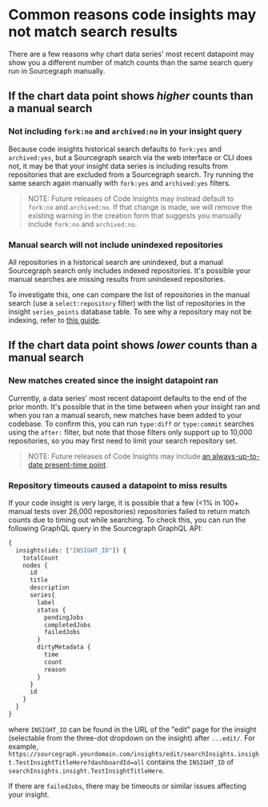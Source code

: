 # Common reasons code insights may not match search results

There are a few reasons why chart data series' most recent datapoint may show you a different number of match counts than the same search query run in Sourcegraph manually. 

## If the chart data point shows *higher* counts than a manual search

### Not including `fork:no` and `archived:no` in your insight query

Because code insights historical search defaults to `fork:yes` and `archived:yes`, but a Sourcegraph search via the web interface or CLI does not, it may be that your insight data series is including results from repositories that are excluded from a Sourcegraph search. Try running the same search again manually with `fork:yes` and `archived:yes` filters. 

> NOTE: Future releases of Code Insights may instead default to `fork:no` and `archived:no`. If that change is made, we will remove the existing warning in the creation form that suggests you manually include `fork:no` and `archived:no`. 

### Manual search will not include unindexed repositories

All repositories in a historical search are unindexed, but a manual Sourcegraph search only includes indexed repositories. It's possible your manual searches are missing results from unindexed repositories. 

To investigate this, one can compare the list of repositories in the manual search (use a `select:repository` filter) with the list of repositories in the insight `series_points` database table. To see why a repository may not be indexing, refer to [this guide](../../admin/troubleshooting.md#sourcegraph-is-not-returning-results-from-a-repository-unless-repo-is-included). 

## If the chart data point shows *lower* counts than a manual search 

### New matches created since the insight datapoint ran

Currently, a data series' most recent datapoint defaults to the end of the prior month. It's possible that in the time between when your insight ran and when you ran a manual search, new matches have been added to your codebase. To confirm this, you can run `type:diff` or `type:commit` searches using the `after:` filter, but note that those filters only support up to 10,000 repositories, so you may first need to limit your search repository set. 

> NOTE: Future releases of Code Insights may include [an always-up-to-date present-time point](https://github.com/sourcegraph/sourcegraph/issues/24186).

### Repository timeouts caused a datapoint to miss results

If your code insight is very large, it is possible that a few (\<1% in 100+ manual tests over 26,000 repositories) repositories failed to return match counts due to timing out while searching. To check this, you can run the following GraphQL query in the Sourcegraph GraphQL API: 
```graphql
{
  insights(ids: ["INSIGHT_ID"]) {
    totalCount
    nodes {
      id
      title
      description
      series{
        label
        status {
          pendingJobs
          completedJobs
          failedJobs
        }
        dirtyMetadata {
          time
          count
          reason
        }
      }
      id
    }
  }
}
```

where `INSIGHT_ID` can be found in the URL of the "edit" page for the insight (selectable from the three-dot dropdown on the insight) after `...edit/`. For example, `https://sourcegraph.yourdomain.com/insights/edit/searchInsights.insight.TestInsightTitleHere?dashboardId=all` contains the `INSIGHT_ID` of `searchInsights.insight.TestInsightTitleHere`. 

If there are `failedJobs`, there may be timeouts or similar issues affecting your insight. 
